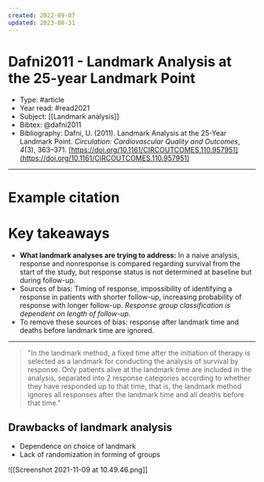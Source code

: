 ```yaml
---
created: 2022-09-07
updated: 2023-08-31
---
```

# Dafni2011 - Landmark Analysis at the 25-year Landmark Point

* Type: #article
* Year read: #read2021
* Subject: [[Landmark analysis]] 
* Bibtex: @dafni2011
* Bibliography: Dafni, U. (2011). Landmark Analysis at the 25-Year Landmark Point. _Circulation: Cardiovascular Quality and Outcomes_, _4_(3), 363–371. [https://doi.org/10.1161/CIRCOUTCOMES.110.957951](https://doi.org/10.1161/CIRCOUTCOMES.110.957951)
---
# Example citation


# Key takeaways
* **What landmark analyses are trying to address:** In a naive analysis, response and nonresponse is compared regarding survival from the start of the study, but response status is not determined at baseline but during follow-up.
* Sources of bias: Timing of response, impossibility of identifying a response in patients with shorter follow-up, increasing probability of response with longer follow-up. *Response group classification is dependent on length of follow-up.*
* To remove these sources of bias: response after landmark time and deaths before landmark time are ignored.

---

> "In the landmark method, a fixed time after the initiation of therapy is selected as a landmark for conducting the analysis of survival by response. Only patients alive at the landmark time are included in the analysis, separated into 2 response categories according to whether they have responded up to that time, that is, the landmark method ignores all responses after the landmark time and all deaths before that time."

## Drawbacks of landmark analysis

- Dependence on choice of landmark
- Lack of randomization in forming of groups

![[Screenshot 2021-11-09 at 10.49.46.png]]